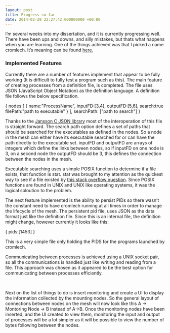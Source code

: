 ```yaml
---
layout: post
title: Progress so far
date: 2014-02-28 22:27:42.000000000 +00:00
---
```


I’m several weeks into my dissertation, and it is currently progressing well. There have been ups and downs, and silly mistakes, but thats what happens when you are learning. One of the things achieved was that I picked a name cromlech. It’s meaning can be found [here.](http://en.wikipedia.org/wiki/Cromlech)

### Implemented Features

Currently there are a number of features implement that appear to be fully working (It is difficult to fully test a program such as this). The main feature of creating processes from a definition file, is completed. The file uses JSON (JavaScript Object Notation) as the definition language. A definition file follows the below specification.

 { nodes:[ { name:"ProcessName", inputFD:[3,4], outputFD:[5,6], search:true filePath:"path to executable" } ], searchPath: ["path to search"] }

Thanks to the [Jansson C JSON library](http://www.digip.org/jansson/) most of the interoperation of this file is straight forward. The search path option defines a set of paths that should be searched for the executables as defined in the nodes. So a node in the mesh can either have its executable searched for or can have the path directly to the executable set. inputFD and outputFD are arrays of integers which define the links between nodes, so if inputFD on one node is 3, on a second node the outputFD should be 3, this defines the connection between the nodes in the mesh.

Executable searching uses a simple POSIX function to determine if a file exists, that function is stat. stat was brought to my attention as the quickest way to see if a file existed by [this stack overflow question](http://stackoverflow.com/questions/12774207/fastest-way-to-check-if-a-file-exist-using-standard-c-c11-c). Since POSIX functions are found in UNIX and UNIX like operating systems, it was the logical soloution to the problem.

The next feature implemented is the ability to persist PIDs so there wasn’t the constant need to have cromlech running at all times in order to manage the lifecycle of the mesh. The persistent pid file, uses JSON as the data format just like the definition file. Since this is an internal file, the definition might change, however currently it looks like this:

 { pids:[1453] }

This is a very simple file only holding the PIDS for the programs launched by cromlech.

Communicating between processes is achieved using a UNIX socket pair, so all the communications is handled just like writing and reading from a file. This approach was chosen as it appeared to be the best option for communicating between processes efficiently.

 

Next on the list of things to do is insert monitoring and create a UI to display the information collected by the mounting nodes. So the general layout of connections between nodes on the mesh will now look like this A -> Montoring Node -> B instead of A->B. Once the monitoring nodes have been inserted, and the UI created to view them, monitoring the input and output of processes will be a lot simpler as it will be possible to view the number of bytes following between the nodes.

 


